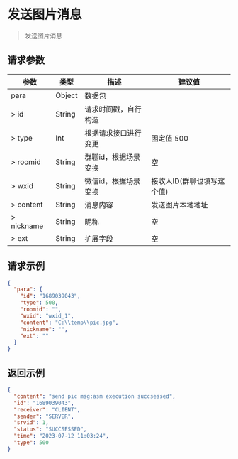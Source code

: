 # 发送图片消息

> 发送图片消息

## 请求参数

| 参数         | 类型      | 描述           | 建议值             |
|------------|---------|--------------|-----------------|
| para	      | Object  | 数据包          |                 |
| > id       | 	String | 	请求时间戳，自行构造  |                 |
| > type     | 	Int    | 	根据请求接口进行变更  | 固定值 500         |
| > roomid   | 	String | 	群聊id，根据场景变换 | 空               |
| > wxid     | 	String | 	微信id，根据场景变换 | 接收人ID(群聊也填写这个值) |
| > content  | 	String | 	消息内容        | 发送图片本地地址        |
| > nickname | 	String | 	昵称          | 空               |
| > ext      | 	String | 	扩展字段        | 空               |

## 请求示例

```json
{
  "para": {
    "id": "1689039043",
    "type": 500,
    "roomid": "",
    "wxid": "wxid_1",
    "content": "C:\\temp\\pic.jpg",
    "nickname": "",
    "ext": ""
  }
}
```

## 返回示例

```json
{
  "content": "send pic msg:asm execution succsessed",
  "id": "1689039043",
  "receiver": "CLIENT",
  "sender": "SERVER",
  "srvid": 1,
  "status": "SUCCSESSED",
  "time": "2023-07-12 11:03:24",
  "type": 500
}
```
